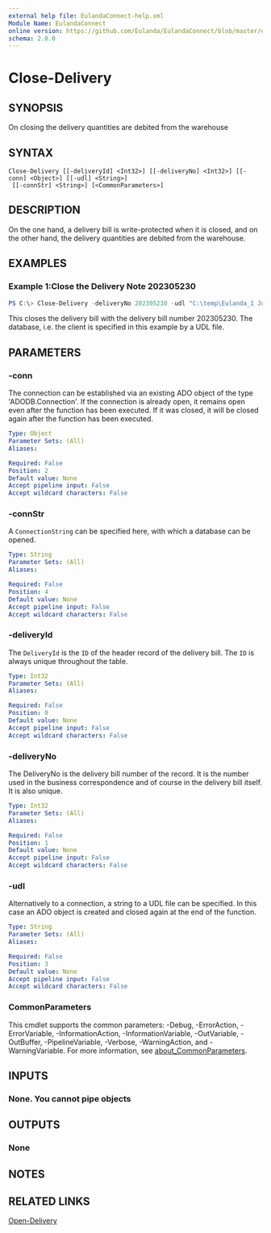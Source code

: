 ```yaml
---
external help file: EulandaConnect-help.xml
Module Name: EulandaConnect
online version: https://github.com/Eulanda/EulandaConnect/blob/master/docs/Close-Delivery.md
schema: 2.0.0
---
```


# Close-Delivery

## SYNOPSIS
On closing the delivery quantities are debited from the warehouse

## SYNTAX

```
Close-Delivery [[-deliveryId] <Int32>] [[-deliveryNo] <Int32>] [[-conn] <Object>] [[-udl] <String>]
 [[-connStr] <String>] [<CommonParameters>]
```

## DESCRIPTION
On the one hand, a delivery bill is write-protected when it is closed, and on the other hand, the delivery quantities are debited from the warehouse.

## EXAMPLES

### Example 1:Close the Delivery Note 202305230
```powershell
PS C:\> Close-Delivery -deliveryNo 202305230 -udl "C:\temp\Eulanda_1 JohnDoe.udl"
```

This closes the delivery bill with the delivery bill number 202305230. The database, i.e. the client is specified in this example by a UDL file.

## PARAMETERS

### -conn
The connection can be established via an existing ADO object of the type 'ADODB.Connection'. If the connection is already open, it remains open even after the function has been executed. If it was closed, it will be closed again after the function has been executed.

```yaml
Type: Object
Parameter Sets: (All)
Aliases:

Required: False
Position: 2
Default value: None
Accept pipeline input: False
Accept wildcard characters: False
```

### -connStr
A `ConnectionString` can be specified here, with which a database can be opened.

```yaml
Type: String
Parameter Sets: (All)
Aliases:

Required: False
Position: 4
Default value: None
Accept pipeline input: False
Accept wildcard characters: False
```

### -deliveryId
The `DeliveryId` is the `ID` of the header record of the delivery bill. The `ID` is always unique throughout the table.

```yaml
Type: Int32
Parameter Sets: (All)
Aliases:

Required: False
Position: 0
Default value: None
Accept pipeline input: False
Accept wildcard characters: False
```

### -deliveryNo
The DeliveryNo is the delivery bill number of the record. It is the number used in the business correspondence and of course in the delivery bill itself. It is also unique.

```yaml
Type: Int32
Parameter Sets: (All)
Aliases:

Required: False
Position: 1
Default value: None
Accept pipeline input: False
Accept wildcard characters: False
```

### -udl
Alternatively to a connection, a string to a UDL file can be specified. In this case an ADO object is created and closed again at the end of the function.

```yaml
Type: String
Parameter Sets: (All)
Aliases:

Required: False
Position: 3
Default value: None
Accept pipeline input: False
Accept wildcard characters: False
```

### CommonParameters
This cmdlet supports the common parameters: -Debug, -ErrorAction, -ErrorVariable, -InformationAction, -InformationVariable, -OutVariable, -OutBuffer, -PipelineVariable, -Verbose, -WarningAction, and -WarningVariable. For more information, see [about_CommonParameters](http://go.microsoft.com/fwlink/?LinkID=113216).

## INPUTS

### None. You cannot pipe objects

## OUTPUTS

### None

## NOTES

## RELATED LINKS

[Open-Delivery](./Open-Delivery.md)
